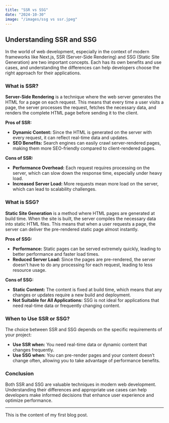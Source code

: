 ```yaml
---
title: "SSR vs SSG"
date: "2024-10-30"
image: "/images/ssg vs ssr.jpeg"
---
```


## Understanding SSR and SSG

In the world of web development, especially in the context of modern frameworks like Next.js, SSR (Server-Side Rendering) and SSG (Static Site Generation) are two important concepts. Each has its own benefits and use cases, and understanding the differences can help developers choose the right approach for their applications.

### What is SSR?

**Server-Side Rendering** is a technique where the web server generates the HTML for a page on each request. This means that every time a user visits a page, the server processes the request, fetches the necessary data, and renders the complete HTML page before sending it to the client. 

**Pros of SSR:**
- **Dynamic Content:** Since the HTML is generated on the server with every request, it can reflect real-time data and updates.
- **SEO Benefits:** Search engines can easily crawl server-rendered pages, making them more SEO-friendly compared to client-rendered pages.

**Cons of SSR:**
- **Performance Overhead:** Each request requires processing on the server, which can slow down the response time, especially under heavy load.
- **Increased Server Load:** More requests mean more load on the server, which can lead to scalability challenges.

### What is SSG?

**Static Site Generation** is a method where HTML pages are generated at build time. When the site is built, the server compiles the necessary data into static HTML files. This means that when a user requests a page, the server can deliver the pre-rendered static page almost instantly.

**Pros of SSG:**
- **Performance:** Static pages can be served extremely quickly, leading to better performance and faster load times.
- **Reduced Server Load:** Since the pages are pre-rendered, the server doesn't have to do any processing for each request, leading to less resource usage.

**Cons of SSG:**
- **Static Content:** The content is fixed at build time, which means that any changes or updates require a new build and deployment.
- **Not Suitable for All Applications:** SSG is not ideal for applications that need real-time data or frequently changing content.

### When to Use SSR or SSG?

The choice between SSR and SSG depends on the specific requirements of your project:

- **Use SSR when:** You need real-time data or dynamic content that changes frequently.
- **Use SSG when:** You can pre-render pages and your content doesn’t change often, allowing you to take advantage of performance benefits.

### Conclusion

Both SSR and SSG are valuable techniques in modern web development. Understanding their differences and appropriate use cases can help developers make informed decisions that enhance user experience and optimize performance.

---

This is the content of my first blog post.
